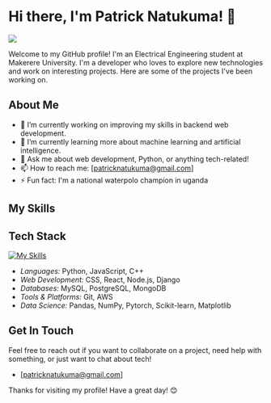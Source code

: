 # Hi there, I'm Patrick Natukuma! 👋

![](https://komarev.com/ghpvc/?username=Patrick0778&color=brightgreen&base=1000)

Welcome to my GitHub profile! I'm an Electrical Engineering student at Makerere University. I'm a developer who loves to explore new technologies and work on interesting projects. Here are some of the projects I've been working on.

## About Me

- 🔭 I’m currently working on improving my skills in backend web development.
- 🌱 I’m currently learning more about machine learning and artificial intelligence.
- 💬 Ask me about web development, Python, or anything tech-related!
- 📫 How to reach me: [patricknatukuma@gmail.com]
- ⚡ Fun fact: I'm a national waterpolo champion in uganda

## My Skills

## Tech Stack
[![My Skills](https://skillicons.dev/icons?i=git,py,django,c,js,nodejs,mongodb,react,vite,cpp,aws,nextjs,heroku&theme=light)](https://skillicons.dev)

- *Languages:* Python, JavaScript, C++
- *Web Development:* CSS, React, Node.js, Django
- *Databases:* MySQL, PostgreSQL, MongoDB
- *Tools & Platforms:* Git, AWS
- *Data Science:* Pandas, NumPy, Pytorch, Scikit-learn, Matplotlib

## Get In Touch

Feel free to reach out if you want to collaborate on a project, need help with something, or just want to chat about tech!

- [patricknatukuma@gmail.com]

Thanks for visiting my profile! Have a great day! 😊
